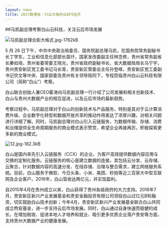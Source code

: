 ```yaml
---
layout: news
title: 2017数博会：行业大咖热议API经济
---
```


##马凯副总理考察白山云科技，关注云后市场发展

![马凯副总理合影大格式.jpg-1762kB][1]

5 月 26 日下午，中共中央政治局委员、国务院副总理马凯，在国务院常务副秘书长丁学东，工业和信息化部部长苗圩，国家发改委副主任林念修，贵州省常务副省长秦如培，贵州省委常委王晓光，贵州省政府副秘书长、省大数据局局长马宁宇，贵州贵安新区党工委书记马长青，贵安新区管委会主任孙登峰，贵安新区党工委副书记宗文等中央、国家部委及贵州有关领导陪同下，专程莅临贵州白山云科技有限公司（简称“白山”）考察。
 
白山联合创始人兼CEO霍涛向马凯副总理一行介绍了公司发展和相关创新技术、白山与贵州大数据产业的相互促进，以及云后市场的最新趋势。
 
考察过程中，马凯副总理对于白山的创新技术与产品服务，特别是其对于云计算消费升级、企业数字化转型和数据开放共享的推动作用表达了浓厚兴趣，对相关问题进行详细了解。同时，马凯副总理对白山引入云链服务，为数据传输、存储、消费和治理提供全生命周期服务的商业模式表示赞赏，希望企业再接再厉，积极探索更多新的商业模式。

![12.jpg-182.3kB][2]

白山是国内率先引入云链服务（CCX）的企业，为客户高效提供数据内容应用与交换的定制化服务。云链服务的核心是建立数据的连接，其包括云分发、云存储、云聚合，针对数据内容的高速分发、在线存储、治理与整合需求，建立网络服务系统。目前，白山服务于微软、今日头条、小米、美团、秒拍等近三百家大中型互联网及企业客户。2016年，白山营收达两亿元，并实现盈利。
 
自2015年4月在贵州成立以来，白山获得了贵州各级政府的大力支持。2016年7月，贵安新区新兴产业发展基金和贵安金融投资有限公司领投白山过亿元B轮融资，切实鼓励白山技术创新；今年4月，贵安新区新兴产业发展基金联合白山共同成立煦安基金，进一步支持云后市场发展。同时，白山通过自身快速而稳健的成长，在增加税收、促进本地人才培养和就业、吸引更多优质企业落户贵安等方面，支持贵州大数据产业的健康发展。


  [1]: http://static.zybuluo.com/bsc-jane/u5t9rmq11zz6wqaq2kutci41/%E9%A9%AC%E5%87%AF%E5%89%AF%E6%80%BB%E7%90%86%E5%90%88%E5%BD%B1%E5%A4%A7%E6%A0%BC%E5%BC%8F.jpg
  [2]: http://static.zybuluo.com/bsc-jane/79dfdh3svvowv4cubqzap02k/12.jpg